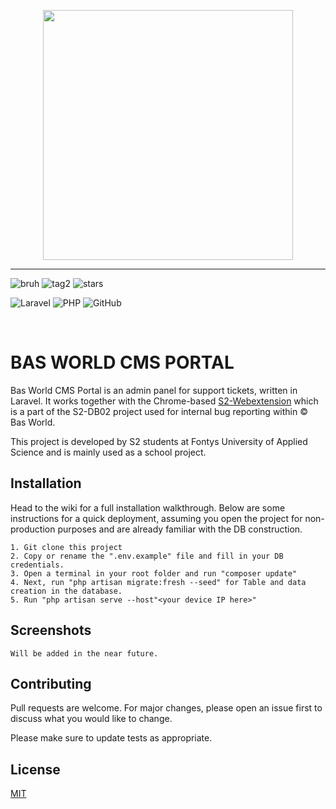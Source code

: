<p align="center">
<img src="https://www.basworld.com/assets/bas-world/src/images/logo.svg" width="400">
</p>

___

![bruh](https://img.shields.io/github/repo-size/s2-db02/s2-laravel) ![tag2](https://img.shields.io/github/checks-status/s2-db02/s2-laravel/master) ![stars](https://img.shields.io/github/stars/s2-db02/s2-laravel?style=social)


![Laravel](https://img.shields.io/badge/laravel-%23FF2D20.svg?style=for-the-badge&logo=laravel&logoColor=white) ![PHP](https://img.shields.io/badge/php-%23777BB4.svg?style=for-the-badge&logo=php&logoColor=white) ![GitHub](https://img.shields.io/badge/github-%23121011.svg?style=for-the-badge&logo=github&logoColor=white) 

<br />


# BAS WORLD CMS PORTAL

Bas World CMS Portal is an admin panel for support tickets, written in Laravel. It works together with the Chrome-based [S2-Webextension](https://github.com/S2-DB02/s2-webextension) which is a part of the S2-DB02 project used for internal bug reporting within © Bas World.

This project is developed by S2 students at Fontys University of Applied Science and is mainly used as a school project.

## Installation

Head to the wiki for a full installation walkthrough. Below are some instructions for a quick deployment, assuming you open the project for non-production purposes and are already familiar with the DB construction.
```
1. Git clone this project
2. Copy or rename the ".env.example" file and fill in your DB credentials.
3. Open a terminal in your root folder and run "composer update"
4. Next, run "php artisan migrate:fresh --seed" for Table and data creation in the database.
5. Run "php artisan serve --host"<your device IP here>"
```

## Screenshots

```
Will be added in the near future.
```

## Contributing
Pull requests are welcome. For major changes, please open an issue first to discuss what you would like to change.

Please make sure to update tests as appropriate.

## License
[MIT](https://choosealicense.com/licenses/mit/)